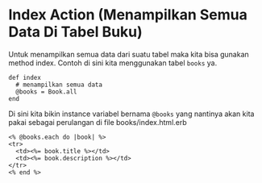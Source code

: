 # Index Action (Menampilkan Semua Data Di Tabel Buku)

Untuk menampilkan semua data dari suatu tabel maka kita bisa gunakan method index. Contoh di sini kita menggunakan tabel `books` ya.

```
def index
  # menampilkan semua data
  @books = Book.all
end
```

Di sini kita bikin instance variabel bernama `@books` yang nantinya akan kita pakai sebagai perulangan di file books/index.html.erb

```
<% @books.each do |book| %>
<tr>
  <td><%= book.title %></td>
  <td><%= book.description %></td>
</tr>
<% end %>
```
